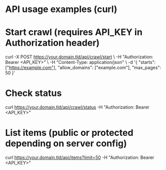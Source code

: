 # API usage examples (curl)

# Start crawl (requires API_KEY in Authorization header)
curl -X POST https://your.domain.tld/api/crawl/start \\
  -H "Authorization: Bearer <API_KEY>" \\
  -H "Content-Type: application/json" \\
  -d '{ "starts": ["https://example.com"], "allow_domains": ["example.com"], "max_pages": 50 }'

# Check status
curl https://your.domain.tld/api/crawl/status -H "Authorization: Bearer <API_KEY>"

# List items (public or protected depending on server config)
curl https://your.domain.tld/api/items?limit=50 -H "Authorization: Bearer <API_KEY>"
